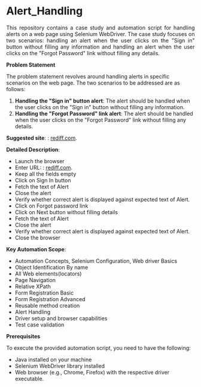 # Alert_Handling

<p align="justify">This repository contains a case study and automation script for handling alerts on a web page using Selenium WebDriver. The case study focuses on two scenarios: handling an alert when the user clicks on the "Sign in" button without filling any information and handling an alert when the user clicks on the "Forgot Password" link without filling any details.</p>

__Problem Statement__

The problem statement revolves around handling alerts in specific scenarios on the web page. The two scenarios to be addressed are as follows:

1. **Handling the "Sign in" button alert**: The alert should be handled when the user clicks on the "Sign in" button without filling any information.
2. **Handling the "Forgot Password" link alert**: The alert should be handled when the user clicks on the "Forgot Password" link without filling any details.

__Suggested site__: : [rediff.com](https://mail.rediff.com/cgi-bin/login.cgi).

__Detailed Description__:

- Launch the browser 
- Enter URL: : [rediff.com](https://mail.rediff.com/cgi-bin/login.cgi).
- Keep all the fields empty 
- Click on Sign In button 
- Fetch the text of Alert 
- Close the alert 
- Verify whether correct alert is displayed against expected text of Alert. 
- Click on Forgot password link 
- Click on Next button without filling details 
- Fetch the text of Alert 
- Close the alert 
- Verify whether correct alert is displayed against expected text of Alert. 
- Close the browser 

__Key Automation Scope__: 

- Automation Concepts, Selenium Configuration, Web driver Basics 
- Object Identification By name 
- All Web elements(locators) 
- Page Navigation 
- Relative XPath 
- Form Registration Basic 
- Form Registration Advanced 
- Reusable method creation 
- Alert Handling 
- Driver setup and browser capabilities 
- Test case validation

__Prerequisites__

To execute the provided automation script, you need to have the following:

- Java installed on your machine
- Selenium WebDriver library installed
- Web browser (e.g., Chrome, Firefox) with the respective driver executable.
